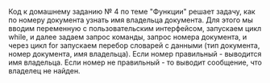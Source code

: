 Код к домашнему заданию № 4 по теме "Функции" решает задачу, как по номеру документа узнать имя владельца документа. 
Для этого мы вводим переменную с пользовательским интерфейсом, запускаем цикл while, и далее задаем запрос команды, запрос номера документа, и через цикл for запускаем перебор словарей с данными (тип документа, номер документа, имя владельца). Если номер правильный - выводится имя владельца. Если номер не правильный - то выводит сообщение, что владелец не найден. 